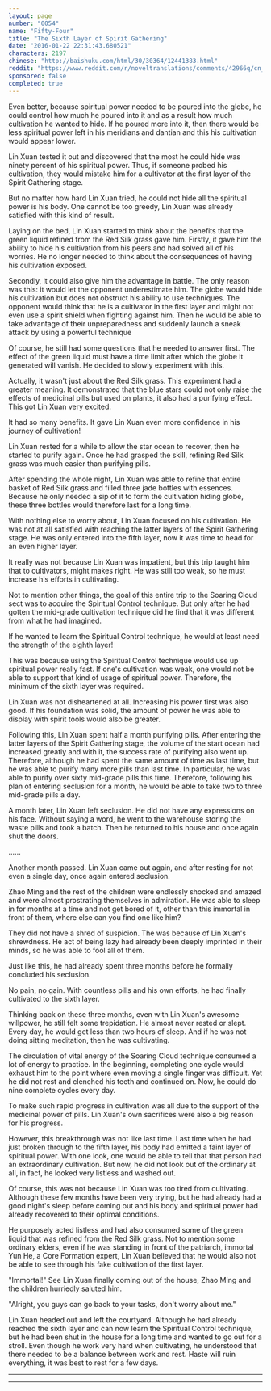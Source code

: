 ```yaml
---
layout: page
number: "0054"
name: "Fifty-Four"
title: "The Sixth Layer of Spirit Gathering"
date: "2016-01-22 22:31:43.680521"
characters: 2197
chinese: "http://baishuku.com/html/30/30364/12441383.html"
reddit: "https://www.reddit.com/r/noveltranslations/comments/42966q/cn_tempered_immortal_chapter_0054/"
sponsored: false
completed: true
---
```


Even better, because spiritual power needed to be poured into the globe, he could control how much he poured into it and as a result how much cultivation he wanted to hide. If he poured more into it, then there would be less spiritual power left in his meridians and dantian and this his cultivation would appear lower.

Lin Xuan tested it out and discovered that the most he could hide was ninety percent of his spiritual power. Thus, if someone probed his cultivation, they would mistake him for a cultivator at the first layer of the Spirit Gathering stage.

But no matter how hard Lin Xuan tried, he could not hide all the spiritual power is his body. One cannot be too greedy, Lin Xuan was already satisfied with this kind of result.

Laying on the bed, Lin Xuan started to think about the benefits that the green liquid refined from the Red Silk grass gave him. Firstly, it gave him the ability to hide his cultivation from his peers and had solved all of his worries. He no longer needed to think about the consequences of having his cultivation exposed.

Secondly, it could also give him the advantage in battle. The only reason was this: it would let the opponent underestimate him. The globe would hide his cultivation but does not obstruct his ability to use techniques. The opponent would think that he is a cultivator in the first layer and might not even use a spirit shield when fighting against him. Then he would be able to take advantage of their unpreparedness and suddenly launch a sneak attack by using a powerful technique

Of course, he still had some questions that he needed to answer first. The effect of the green liquid must have a time limit after which the globe it generated will vanish. He decided to slowly experiment with this.

Actually, it wasn't just about the Red Silk grass. This experiment had a greater meaning. It demonstrated that the blue stars could not only raise the effects of medicinal pills but used on plants, it also had a purifying effect. This got Lin Xuan very excited.

It had so many benefits. It gave Lin Xuan even more confidence in his journey of cultivation!

Lin Xuan rested for a while to allow the star ocean to recover, then he started to purify again. Once he had grasped the skill, refining Red Silk grass was much easier than purifying pills.

After spending the whole night, Lin Xuan was able to refine that entire basket of Red Silk grass and filled three jade bottles with essences. Because he only needed a sip of it to form the cultivation hiding globe, these three bottles would therefore last for a long time.

With nothing else to worry about, Lin Xuan focused on his cultivation. He was not at all satisfied with reaching the latter layers of the Spirit Gathering stage. He was only entered into the fifth layer, now it was time to head for an even higher layer.

It really was not because Lin Xuan was impatient, but this trip taught him that to cultivators, might makes right. He was still too weak, so he must increase his efforts in cultivating.

Not to mention other things, the goal of this entire trip to the Soaring Cloud sect was to acquire the Spiritual Control technique. But only after he had gotten the mid-grade cultivation technique did he find that it was different from what he had imagined.

If he wanted to learn the Spiritual Control technique, he would at least need the strength of the eighth layer!

This was because using the Spiritual Control technique would use up spiritual power really fast. If one's cultivation was weak, one would not be able to support that kind of usage of spiritual power. Therefore, the minimum of the sixth layer was required.

Lin Xuan was not disheartened at all. Increasing his power first was also good. If his foundation was solid, the amount of power he was able to display with spirit tools would also be greater.

Following this, Lin Xuan spent half a month purifying pills. After entering the latter layers of the Spirit Gathering stage, the volume of the start ocean had increased greatly and with it, the success rate of purifying also went up. Therefore, although he had spent the same amount of time as last time, but he was able to purify many more pills than last time. In particular, he was able to purify over sixty mid-grade pills this time. Therefore, following his plan of entering seclusion for a month, he would be able to take two to three mid-grade pills a day.

A month later, Lin Xuan left seclusion. He did not have any expressions on his face. Without saying a word, he went to the warehouse storing the waste pills and took a batch. Then he returned to his house and once again shut the doors.

......

Another month passed. Lin Xuan came out again, and after resting for not even a single day, once again entered seclusion.

Zhao Ming and the rest of the children were endlessly shocked and amazed and were almost prostrating themselves in admiration. He was able to sleep in for months at a time and not get bored of it, other than this immortal in front of them, where else can you find one like him?

They did not have a shred of suspicion. The was because of Lin Xuan's shrewdness. He act of being lazy had already been deeply imprinted in their minds, so he was able to fool all of them.

Just like this, he had already spent three months before he formally concluded his seclusion.

No pain, no gain. With countless pills and his own efforts, he had finally cultivated to the sixth layer.

Thinking back on these three months, even with Lin Xuan's awesome willpower, he still felt some trepidation. He almost never rested or slept. Every day, he would get less than two hours of sleep. And if he was not doing sitting meditation, then he was cultivating.

The circulation of vital energy of the Soaring Cloud technique consumed a lot of energy to practice. In the beginning, completing one cycle would exhaust him to the point where even moving a single finger was difficult. Yet he did not rest and clenched his teeth and continued on. Now, he could do nine complete cycles every day.

To make such rapid progress in cultivation was all due to the support of the medicinal power of pills. Lin Xuan's own sacrifices were also a big reason for his progress.

However, this breakthrough was not like last time. Last time when he had just broken through to the fifth layer, his body had emitted a faint layer of spiritual power. With one look, one would be able to tell that that person had an extraordinary cultivation. But now, he did not look out of the ordinary at all, in fact, he looked very listless and washed out.

Of course, this was not because Lin Xuan was too tired from cultivating. Although these few months have been very trying, but he had already had a good night's sleep before coming out and his body and spiritual power had already recovered to their optimal conditions.

He purposely acted listless and had also consumed some of the green liquid that was refined from the Red Silk grass. Not to mention some ordinary elders, even if he was standing in front of the patriarch, immortal Yun He, a Core Formation expert, Lin Xuan believed that he would also not be able to see through his fake cultivation of the first layer.

"Immortal!" See Lin Xuan finally coming out of the house, Zhao Ming and the children hurriedly saluted him.

"Alright, you guys can go back to your tasks, don't worry about me."

Lin Xuan headed out and left the courtyard. Although he had already reached the sixth layer and can now learn the Spiritual Control technique, but he had been shut in the house for a long time and wanted to go out for a stroll. Even though he work very hard when cultivating, he understood that there needed to be a balance between work and rest. Haste will ruin everything, it was best to rest for a few days.

- - -
- - -


